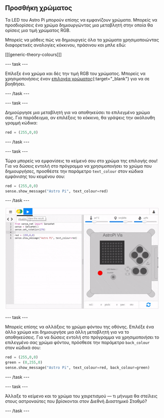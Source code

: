 ## Προσθήκη χρώματος

Τα LED του Astro Pi μπορούν επίσης να εμφανίζουν χρώματα. Μπορείς να προσδιορίσεις ένα χρώμα δημιουργώντας μια μεταβλητή στην οποία θα ορίσεις μια τιμή χρώματος RGB.

Μπορείς να μάθεις πώς να δημιουργείς όλα τα χρώματα χρησιμοποιώντας διαφορετικές αναλογίες κόκκινου, πράσινου και μπλε εδώ:

[[[generic-theory-colours]]]

\--- task \---

Επίλεξε ένα χρώμα και δές την τιμή RGB του χρώματος. Μπορείς να χρησιμοποιήσεις έναν [επιλογέα χρώματος](https://www.w3schools.com/colors/colors_rgb.asp){:target="_blank"} για να σε βοηθήσει.

\--- /task \---

\--- task \---

Δημιούργησε μια μεταβλητή για να αποθηκεύσει το επιλεγμένο χρώμα σας. Για παράδειγμα, αν επιλέξεις το κόκκινο, θα γράψεις την ακόλουθη γραμμή κώδικα:

```python
red = (255,0,0)
```

\--- /task \---

\--- task \---

Τώρα μπορείς να εμφανίσεις το κείμενό σου στο χρώμα της επιλογής σου! Για να δώσεις εντολή στο πρόγραμμα να χρησιμοποιήσει το χρώμα που δημιουργήσες, προσθέστε την παράμετρο `text_colour` στον κώδικα εμφάνισης του κειμένου σου:

```python
red = (255,0,0)
sense.show_message("Astro Pi", text_colour=red)
```

\--- /task \---

![εμφάνιση μηνύματος με χρώμα](images/show-message-color.gif)

\--- task \---

Μπορείς επίσης να αλλάξεις το χρώμα φόντου της οθόνης. Επιλέξε ένα άλλο χρώμα και δημιουργήσε μια άλλη μεταβλητή για να το αποθηκεύσεις. Για να δώσεις εντολή στο πρόγραμμα να χρησιμοποιήσει το επιλεγμένο σας χρώμα φόντου, πρόσθεσε την παράμετρο `back_colour` στον κώδικά σου:

```python
red = (255,0,0)
green = (0,255,0)
sense.show_message("Astro Pi", text_colour=red, back_colour=green)
```

\--- /task \---

\--- task \---

Άλλαξε το κείμενο και το χρώμα του χαιρετισμού — τι μήνυμα θα στείλεις στους αστροναύτες που βρίσκονται στον Διεθνή Διαστημικό Σταθμό?

\--- /task \---